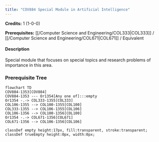 ```yaml
---
title: "COV884 Special Module in Artificial Intelligence"
---
```

**Credits:** 1 (1-0-0)

**Prerequisites:** [[/Computer Science and Engineering/COL333|COL333]] / [[/Computer Science and Engineering/COL671|COL671]] / Equivalent

#### Description
Special module that focuses on special topics and research problems of importance in this area.

### Prerequisite Tree

```mermaid
flowchart TD
COV884-1353[COV884]
COV884-1353 --- Or1354[Any one of]:::empty
Or1354 -.-> COL333-1355[COL333]
COL106-1355 --> COL100-1355[COL100]
COL333-1355 --> COL106-1355[COL106]
COL106-1356 --> COL100-1356[COL100]
Or1354 -.-> COL671-1356[COL671]
COL671-1356 --> COL106-1356[COL106]

classDef empty height:17px, fill:transparent, stroke:transparent;
classDef trueEmpty height:0px, width:0px;
```